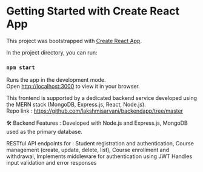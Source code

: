 # Getting Started with Create React App

This project was bootstrapped with [Create React App](https://github.com/facebook/create-react-app).

In the project directory, you can run:

### `npm start`

Runs the app in the development mode.\
Open [http://localhost:3000](http://localhost:3000) to view it in your browser.


This frontend is supported by a dedicated backend service developed using the MERN stack (MongoDB, Express.js, React, Node.js).\
Repo link : 
https://github.com/lakshmisarvani/backendapp/tree/master

🛠️ Backend Features : 
Developed with Node.js and Express.js, 
MongoDB used as the primary database.

RESTful API endpoints for : 
Student registration and authentication, 
Course management (create, update, delete, list), 
Course enrollment and withdrawal, 
Implements middleware for authentication using JWT
Handles input validation and error responses
